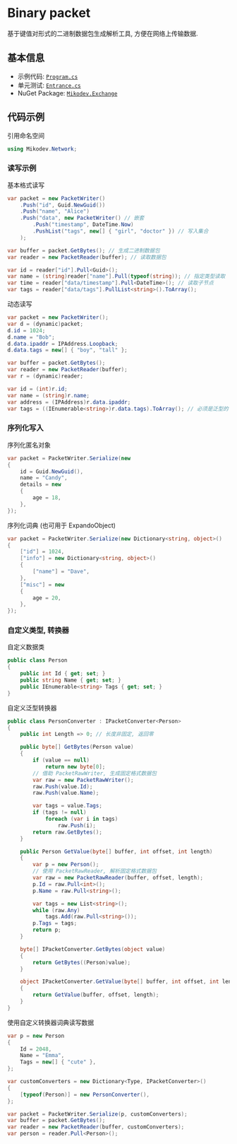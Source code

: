 # Binary packet
基于键值对形式的二进制数据包生成解析工具, 方便在网络上传输数据.

## 基本信息
* 示例代码: [`Program.cs`](https://github.com/afxres/packet/blob/master/Exchange/Sample/Program.cs)<br />
* 单元测试: [`Entrance.cs`](https://github.com/afxres/packet/blob/master/Exchange/Testing/Entrance.cs)<br />
* NuGet Package: [`Mikodev.Exchange`](https://www.nuget.org/packages/Mikodev.Exchange/)<br />

## 代码示例

引用命名空间
``` csharp
using Mikodev.Network;
```

### 读写示例

基本格式读写
```csharp
var packet = new PacketWriter()
    .Push("id", Guid.NewGuid())
    .Push("name", "Alice")
    .Push("data", new PacketWriter() // 嵌套
        .Push("timestamp", DateTime.Now)
        .PushList("tags", new[] { "girl", "doctor" }) // 写入集合
    );

var buffer = packet.GetBytes(); // 生成二进制数据包
var reader = new PacketReader(buffer); // 读取数据包

var id = reader["id"].Pull<Guid>();
var name = (string)reader["name"].Pull(typeof(string)); // 指定类型读取
var time = reader["data/timestamp"].Pull<DateTime>(); // 读取子节点
var tags = reader["data/tags"].PullList<string>().ToArray();
```

动态读写
```csharp
var packet = new PacketWriter();
var d = (dynamic)packet;
d.id = 1024;
d.name = "Bob";
d.data.ipaddr = IPAddress.Loopback;
d.data.tags = new[] { "boy", "tall" };

var buffer = packet.GetBytes();
var reader = new PacketReader(buffer);
var r = (dynamic)reader;

var id = (int)r.id;
var name = (string)r.name;
var address = (IPAddress)r.data.ipaddr;
var tags = ((IEnumerable<string>)r.data.tags).ToArray(); // 必须是泛型的 IEnumerable
```

### 序列化写入

序列化匿名对象
```csharp
var packet = PacketWriter.Serialize(new
{
    id = Guid.NewGuid(),
    name = "Candy",
    details = new
    {
        age = 18,
    },
});
```

序列化词典 (也可用于 ExpandoObject)
```csharp
var packet = PacketWriter.Serialize(new Dictionary<string, object>()
{
    ["id"] = 1024,
    ["info"] = new Dictionary<string, object>()
    {
        ["name"] = "Dave",
    },
    ["misc"] = new
    {
        age = 20,
    },
});
```

### 自定义类型, 转换器

自定义数据类
```csharp
public class Person
{
    public int Id { get; set; }
    public string Name { get; set; }
    public IEnumerable<string> Tags { get; set; }
}
```

自定义泛型转换器
```csharp
public class PersonConverter : IPacketConverter<Person>
{
    public int Length => 0; // 长度非固定, 返回零

    public byte[] GetBytes(Person value)
    {
        if (value == null)
            return new byte[0];
        // 借助 PacketRawWriter, 生成固定格式数据包
        var raw = new PacketRawWriter();
        raw.Push(value.Id);
        raw.Push(value.Name);

        var tags = value.Tags;
        if (tags != null)
            foreach (var i in tags)
                raw.Push(i);
        return raw.GetBytes();
    }

    public Person GetValue(byte[] buffer, int offset, int length)
    {
        var p = new Person();
        // 使用 PacketRawReader, 解析固定格式数据包
        var raw = new PacketRawReader(buffer, offset, length);
        p.Id = raw.Pull<int>();
        p.Name = raw.Pull<string>();

        var tags = new List<string>();
        while (raw.Any)
            tags.Add(raw.Pull<string>());
        p.Tags = tags;
        return p;
    }

    byte[] IPacketConverter.GetBytes(object value)
    {
        return GetBytes((Person)value);
    }

    object IPacketConverter.GetValue(byte[] buffer, int offset, int length)
    {
        return GetValue(buffer, offset, length);
    }
}
```

使用自定义转换器词典读写数据
```csharp
var p = new Person
{
    Id = 2048,
    Name = "Emma",
    Tags = new[] { "cute" },
};

var customConverters = new Dictionary<Type, IPacketConverter>()
{
    [typeof(Person)] = new PersonConverter(),
};

var packet = PacketWriter.Serialize(p, customConverters);
var buffer = packet.GetBytes();
var reader = new PacketReader(buffer, customConverters);
var person = reader.Pull<Person>();
```
